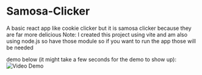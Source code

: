 # Samosa-Clicker
A basic react app like cookie clicker but it is samosa clicker because they are far more delicious
Note: I created this project using vite and am also using node.js so have those module so if you want to run the app those will be needed

demo below (it might take a few seconds for the demo to show up): 
<img src='./samosaSelector.gif' title='Video Demo' width='' alt='Video Demo' />
